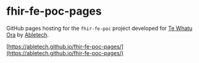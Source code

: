 # fhir-fe-poc-pages

GitHub pages hosting for the `fhir-fe-poc` project developed for [Te Whatu Ora](https://www.tewhatuora.govt.nz/) by [Abletech](https://abletech.nz/).

[https://abletech.github.io/fhir-fe-poc-pages/](https://abletech.github.io/fhir-fe-poc-pages/)